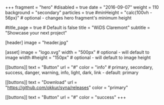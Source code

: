 +++
fragment = "hero"
#disabled = true
date = "2016-09-07"
weight = 110
background = "secondary"
particles = true
#minHeight = "calc(100vh - 56px)" # optional - changes hero fragment's minimum height

#title_page = true # Default is false
title = "WiDS Claremont"
subtitle = "Showcase your next project"

[header]
  image = "header.jpg"

[asset]
  image = "logo.svg"
  width = "500px" # optional - will default to image width
  #height = "150px" # optional - will default to image height

[[buttons]]
  text = "Button"
  url = "#"
  color = "info" # primary, secondary, success, danger, warning, info, light, dark, link - default: primary

[[buttons]]
  text = "Download"
  url = "https://github.com/okkur/syna/releases"
  color = "primary"

[[buttons]]
  text = "Button"
  url = "#"
  color = "success"
+++
